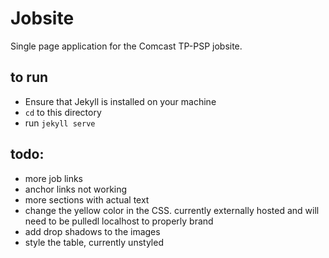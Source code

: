 # Jobsite
Single page application for the Comcast TP-PSP jobsite. 

## to run
- Ensure that Jekyll is installed on your machine
- `cd` to this directory
- run `jekyll serve`

## todo:
- more job links
- anchor links not working
- more sections with actual text
- change the yellow color in the CSS. currently externally hosted and will need to be pulledl localhost to properly brand
- add drop shadows to the images
- style the table, currently unstyled
